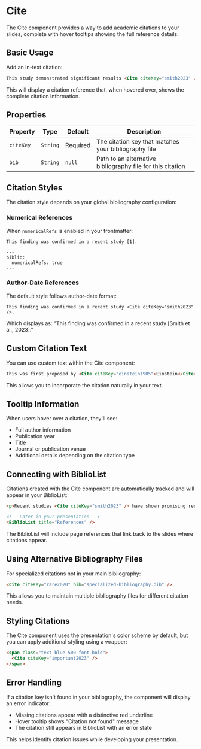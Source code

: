 # Cite

The Cite component provides a way to add academic citations to your slides, complete with hover tooltips showing the full reference details.

## Basic Usage

Add an in-text citation:

```md
This study demonstrated significant results <Cite citeKey="smith2023" />.
```

This will display a citation reference that, when hovered over, shows the complete citation information.

## Properties

| Property  | Type     | Default  | Description                                                |
| --------- | -------- | -------- | ---------------------------------------------------------- |
| `citeKey` | `String` | Required | The citation key that matches your bibliography file       |
| `bib`     | `String` | `null`   | Path to an alternative bibliography file for this citation |

## Citation Styles

The citation style depends on your global bibliography configuration:

### Numerical References

When `numericalRefs` is enabled in your frontmatter:

```
This finding was confirmed in a recent study [1].

---
biblio:
  numericalRefs: true
---
```

### Author-Date References

The default style follows author-date format:

```
This finding was confirmed in a recent study <Cite citeKey="smith2023" />.
```

Which displays as: "This finding was confirmed in a recent study [Smith et al., 2023]."

## Custom Citation Text

You can use custom text within the Cite component:

```md
This was first proposed by <Cite citeKey="einstein1905">Einstein</Cite> in his groundbreaking paper.
```

This allows you to incorporate the citation naturally in your text.

## Tooltip Information

When users hover over a citation, they'll see:

- Full author information
- Publication year
- Title
- Journal or publication venue
- Additional details depending on the citation type

## Connecting with BiblioList

Citations created with the Cite component are automatically tracked and will appear in your BiblioList:

```md
<p>Recent studies <Cite citeKey="smith2023" /> have shown promising results.</p>

<!-- Later in your presentation -->
<BiblioList title="References" />
```

The BiblioList will include page references that link back to the slides where citations appear.

## Using Alternative Bibliography Files

For specialized citations not in your main bibliography:

```md
<Cite citeKey="rare2020" bib="specialized-bibliography.bib" />
```

This allows you to maintain multiple bibliography files for different citation needs.

## Styling Citations

The Cite component uses the presentation's color scheme by default, but you can apply additional styling using a wrapper:

```md
<span class="text-blue-500 font-bold">
  <Cite citeKey="important2023" />
</span>
```

## Error Handling

If a citation key isn't found in your bibliography, the component will display an error indicator:

- Missing citations appear with a distinctive red underline
- Hover tooltip shows "Citation not found" message
- The citation still appears in BiblioList with an error state

This helps identify citation issues while developing your presentation.
